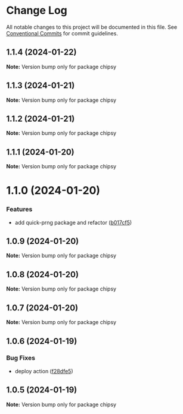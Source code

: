 # Change Log

All notable changes to this project will be documented in this file.
See [Conventional Commits](https://conventionalcommits.org) for commit guidelines.

## 1.1.4 (2024-01-22)

**Note:** Version bump only for package chipsy

## 1.1.3 (2024-01-21)

**Note:** Version bump only for package chipsy

## 1.1.2 (2024-01-21)

**Note:** Version bump only for package chipsy

## 1.1.1 (2024-01-20)

**Note:** Version bump only for package chipsy

# 1.1.0 (2024-01-20)

### Features

- add quick-prng package and refactor ([b017cf5](https://github.com/lokesh-coder/chipsy/commit/b017cf52dc65387bf44b901e61c46ae02c69ff25))

## 1.0.9 (2024-01-20)

**Note:** Version bump only for package chipsy

## 1.0.8 (2024-01-20)

**Note:** Version bump only for package chipsy

## 1.0.7 (2024-01-20)

**Note:** Version bump only for package chipsy

## 1.0.6 (2024-01-19)

### Bug Fixes

- deploy action ([f28dfe5](https://github.com/lokesh-coder/chipsy/commit/f28dfe530eb84ec8c12640fb41d9f99056e98ec2))

## 1.0.5 (2024-01-19)

**Note:** Version bump only for package chipsy
